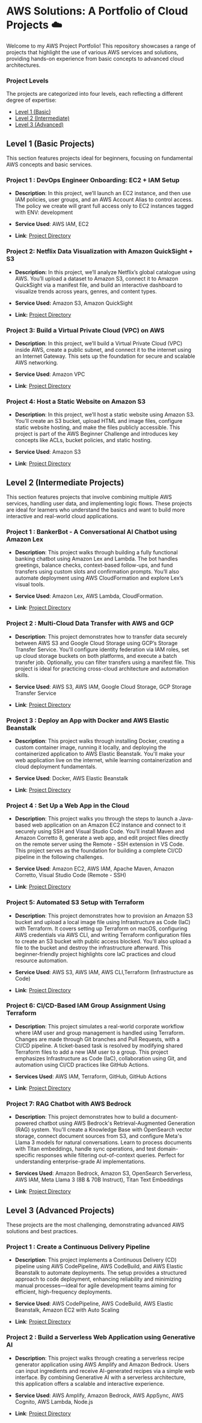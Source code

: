 # AWS Solutions: A Portfolio of Cloud Projects ☁️
Welcome to my AWS Project Portfolio! This repository showcases a range of projects that highlight the use of various AWS services and solutions, providing hands-on experience from basic concepts to advanced cloud architectures.
### Project Levels
The projects are categorized into four levels, each reflecting a different degree of expertise:
* <a href ="https://github.com/brunda0211/AWS-Projects/tree/main/AWS_Projects_Basic">Level 1 (Basic)</a>
* <a href ="https://github.com/brunda0211/AWS-Projects/tree/main/AWS_Projects_Intermediate">Level 2 (Intermediate)</a>
* <a href ="">Level 3 (Advanced)</a>
## Level 1 (Basic Projects)

This section features projects ideal for beginners, focusing on fundamental AWS concepts and basic services.

### **Project 1 : DevOps Engineer Onboarding: EC2 + IAM Setup**

  - **Description**: In this project, we’ll launch an EC2 instance, and then use IAM policies, user groups, and an AWS Account Alias to control access. The policy we create will grant full access only to EC2 instances tagged with ENV: development

  - **Service Used**: AWS IAM, EC2
  
  - **Link**: [Project Directory](https://github.com/brunda0211/AWS-Projects/blob/main/AWS_Projects_Basic/Engineer%20Onboarding%3A%20EC2%20%2B%20IAM%20Setup/IAM_EC2_Policy_Steps.md)

### **Project 2: Netflix Data Visualization with Amazon QuickSight + S3**

- **Description:** In this project, we’ll analyze Netflix’s global catalogue using AWS. You’ll upload a dataset to Amazon S3, connect it to Amazon QuickSight via a manifest file, and build an interactive dashboard to visualize trends across years, genres, and content types.

- **Service Used:** Amazon S3, Amazon QuickSight

- **Link:** [Project Directory](https://github.com/brunda0211/AWS-Projects/blob/main/AWS_Projects_Basic/%20Netflix%20Data%20Visualization%3A%20Amazon%20QuickSight%20%2B%20S3%20Setup/Netflix_data_visualization.md)

###  Project 3: Build a Virtual Private Cloud (VPC) on AWS

- **Description**: In this project, we’ll build a Virtual Private Cloud (VPC) inside AWS, create a public subnet, and connect it to the internet using an Internet Gateway. This sets up the foundation for secure and scalable AWS networking.
  
- **Service Used**: Amazon VPC

- **Link**: [Project Directory](https://github.com/brunda0211/AWS-Projects/blob/main/AWS_Projects_Basic/Build%20a%20VPC/vpc.md)


### **Project 4: Host a Static Website on Amazon S3**

- **Description**: In this project, we’ll host a static website using Amazon S3. You’ll create an S3 bucket, upload HTML and image files, configure static website hosting, and make the files publicly accessible. This project is part of the AWS Beginner Challenge and introduces key concepts like ACLs, bucket policies, and static hosting.

- **Service Used**: Amazon S3

- **Link**: [Project Directory](https://github.com/brunda0211/AWS-Projects-Portfolio/blob/main/AWS_Projects_Basic/Host%20a%20website%20on%20Amazon%20S3/Host%20a%20website%20on%20Amazon%20S3.md)


## Level 2 (Intermediate Projects)

This section features projects that involve combining multiple AWS services, handling user data, and implementing logic flows. These projects are ideal for learners who understand the basics and want to build more interactive and real-world cloud applications.


### **Project 1 : BankerBot - A Conversational AI Chatbot using Amazon Lex**

  - **Description**: This project walks through building a fully functional banking chatbot using Amazon Lex and Lambda. The bot handles greetings, balance checks, context-based follow-ups, and fund transfers using custom slots and confirmation prompts. You’ll also automate deployment using AWS CloudFormation and explore Lex’s visual tools.

  - **Service Used**: Amazon Lex, AWS Lambda, CloudFormation. 

  - **Link**: [Project Directory](https://github.com/brunda0211/AWS-Projects/blob/main/AWS_Projects_Intermediate/Bankerbot%20-%20Chatbot%20with%20Amazon%20Lex/Chatbot_using_lex.md)


### Project 2 : Multi-Cloud Data Transfer with AWS and GCP

- **Description**: This project demonstrates how to transfer data securely between AWS S3 and Google Cloud Storage using GCP’s Storage Transfer Service. You'll configure identity federation via IAM roles, set up cloud storage buckets on both platforms, and execute a batch transfer job. Optionally, you can filter transfers using a manifest file. This project is ideal for practicing cross-cloud architecture and automation skills.

- **Service Used**: AWS S3, AWS IAM, Google Cloud Storage, GCP Storage Transfer Service 

- **Link**: [Project Directory](https://github.com/brunda0211/AWS-Projects/blob/main/AWS_Projects_Intermediate/GCP%20and%20AWS%20Multi-Cloud%20Data%20Transfer/Multi-Cloud-Data-Transfer-Project.md)

### Project 3 : Deploy an App with Docker and AWS Elastic Beanstalk

- **Description**: This project walks through installing Docker, creating a custom container image, running it locally, and deploying the containerized application to AWS Elastic Beanstalk. You'll make your web application live on the internet, while learning containerization and cloud deployment fundamentals.

- **Service Used**: Docker, AWS Elastic Beanstalk

- **Link**: [Project Directory](https://github.com/brunda0211/AWS-Projects/blob/main/AWS_Projects_Intermediate/Deploy%20an%20app%20with%20docker/Dockerapp.md)


### Project 4 : Set Up a Web App in the Cloud

- **Description**: This project walks you through the steps to launch a Java-based web application on an Amazon EC2 instance and connect to it securely using SSH and Visual Studio Code. You'll install Maven and Amazon Corretto 8, generate a web app, and edit project files directly on the remote server using the Remote - SSH extension in VS Code. This project serves as the foundation for building a complete CI/CD pipeline in the following challenges.

- **Service Used**: Amazon EC2, AWS IAM, Apache Maven, Amazon Corretto, Visual Studio Code (Remote - SSH)

- **Link**: [Project Directory](https://github.com/brunda0211/AWS-Projects/blob/main/AWS_Projects_Intermediate/Set%20Up%20a%20Web%20App%20in%20the%20Cloud/Set%20Up%20a%20Web%20App%20in%20the%20Cloud.md) 

### Project 5: Automated S3 Setup with Terraform

- **Description**: This project demonstrates how to provision an Amazon S3 bucket and upload a local image file using Infrastructure as Code (IaC) with Terraform. It covers setting up Terraform on macOS, configuring AWS credentials via AWS CLI, and writing Terraform configuration files to create an S3 bucket with public access blocked. You'll also upload a file to the bucket and destroy the infrastructure afterward. This beginner-friendly project highlights core IaC practices and cloud resource automation.

- **Service Used**: AWS S3, AWS IAM, AWS CLI,Terraform (Infrastructure as Code)

- **Link**: [Project Directory](https://github.com/brunda0211/AWS-Projects/blob/main/AWS_Projects_Intermediate/Create%20S3%20buckets%20using%20Terraform/Create%20S3%20bucket%20using%20terraform.md#-create-an-s3-bucket-and-upload-files-using-terraform)



### Project 6: CI/CD-Based IAM Group Assignment Using Terraform

- **Description**: This project simulates a real-world corporate workflow where IAM user and group management is handled using Terraform. Changes are made through Git branches and Pull Requests, with a CI/CD pipeline. A ticket-based task is resolved by modifying shared Terraform files to add a new IAM user to a group. This project emphasizes Infrastructure as Code (IaC), collaboration using Git, and automation using CI/CD practices like GitHub Actions. 

- **Services Used**: AWS IAM, Terraform, GitHub, GitHub Actions

- **Link**: [Project Directory](https://github.com/brunda0211/AWS-Projects-Portfolio/blob/main/AWS_Projects_Intermediate/CI/CD-Based%20IAM%20Group%20Assignment%20Using%20Terraform/CI%20CD-Based%20IAM%20Group%20Assignment%20Using%20Terraform.md)

### Project 7: RAG Chatbot with AWS Bedrock

- **Description**: This project demonstrates how to build a document-powered chatbot using AWS Bedrock's Retrieval-Augmented Generation (RAG) system. You'll create a Knowledge Base with OpenSearch vector storage, connect document sources from S3, and configure Meta's Llama 3 models for natural conversations. Learn to process documents with Titan embeddings, handle sync operations, and test domain-specific responses while filtering out-of-context queries. Perfect for understanding enterprise-grade AI implementations.

- **Services Used**: Amazon Bedrock, Amazon S3, OpenSearch Serverless, AWS IAM, Meta Llama 3 (8B & 70B Instruct), Titan Text Embeddings

- **Link**: [Project Directory](https://github.com/brunda0211/AWS-Projects-Portfolio/blob/main/AWS_Projects_Intermediate/Build%20a%20RAG-Powered%20Chatbot%20with%20AWS%20Bedrock/Build%20a%20RAG-Powered%20Chatbot%20with%20AWS%20Bedrock.md)

## Level 3 (Advanced Projects)

These projects are the most challenging, demonstrating advanced AWS solutions and best practices. 


### Project 1 : Create a Continuous Delivery Pipeline 

  - **Description**: This project implements a Continuous Delivery (CD) pipeline using AWS CodePipeline, AWS CodeBuild, and AWS Elastic Beanstalk to automate deployments. The setup provides a structured approach to code deployment, enhancing reliability and minimizing manual processes—ideal for agile development teams aiming for efficient, high-frequency deployments.


  - **Service Used**: AWS CodePipeline, AWS CodeBuild, AWS Elastic Beanstalk, Amazon EC2 with Auto Scaling

  - **Link**: [Project Directory](https://github.com/brunda0211/AWS-Projects/blob/main/AWS_Projects_Advanced/Create%20a%20Continuous%20Delivery%20Pipeline/Create%20a%20Continuous%20Delivery%20Pipeline.md) 


  ### Project 2 : Build a Serverless Web Application using Generative AI

  - **Description**: This project walks through creating a serverless recipe generator application using AWS Amplify and Amazon Bedrock. Users can input ingredients and receive AI-generated recipes via a simple web interface. By combining Generative AI with a serverless architecture, this application offers a scalable and interactive experience.


  - **Service Used**: AWS Amplify, Amazon Bedrock, AWS AppSync, AWS Cognito, AWS Lambda, Node.js

  - **Link**: [Project Directory](https://github.com/brunda0211/AWS-Projects-Portfolio/blob/main/AWS_Projects_Advanced/Build%20a%20Serverless%20Web%20Application%20using%20Generative%20AI/Build%20a%20serverless%20web%20app.md) 